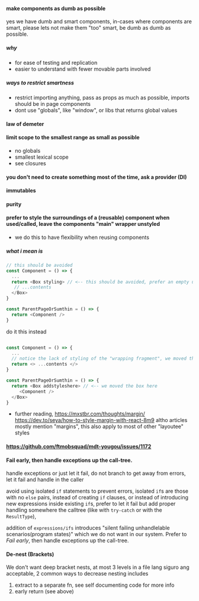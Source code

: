 #### make components as dumb as possible
yes we have dumb and smart components, in-cases where components are smart, please lets not make them "too" smart, be dumb as dumb as possible.
##### why
- for ease of testing and replication
- easier to understand with fewer movable parts involved
##### ways to restrict smartness
- restrict importing anything, pass as props as much as possible, imports should be in page components
- dont use "globals", like "window", or libs that returns global values

#### law of demeter
#### limit scope to the smallest range as small as possible
- no globals
- smallest lexical scope
- see closures
#### you don't need to create something most of the time, ask a provider (DI)
#### immutables
#### purity 
#### prefer to style the surroundings of a (reusable) component when used/called, leave the components "main" wrapper unstyled
- we do this to have flexibility when reusing components

##### what i mean is

```ts
// this should be avoided
const Component = () => {
  ...
  return <Box styling> // <-- this should be avoided, prefer an empty unstyled frag or unstyled container
   // ...contents 
  </Box>
}

const ParentPageOrSumthin = () => {
  return <Component />
}
```
do it this instead

```ts

const Component = () => {
  ...
  // notice the lack of styling of the "wrapping fragment", we moved the "Box" of above to the calling component, see below
  return <> ...contents </>
}

const ParentPageOrSumthin = () => {
  return <Box addstyleshere> // <-- we moved the box here 
     <Component />
  </Box>
}
```
- further reading, https://mxstbr.com/thoughts/margin/ https://dev.to/seya/how-to-style-margin-with-react-8m9 altho articles mostly mention "margins", this also apply to most of other "layoutee" styles

#### https://github.com/ftmobsquad/mdt-yougou/issues/1172

#### Fail early, then handle exceptions up the call-tree.
handle exceptions or just let it fail, do not branch to get away from errors, let it fail and handle in the caller

avoid using isolated `if` statements to prevent errors, isolated `if`s are those with no `else` pairs, instead of creating `if` clauses, or instead of introducing new expressions inside existing `if`s, prefer to let it fail but add proper handling somewhere the calltree (like with `try-catch` or with the `ResultType`),

addition of `expressions/ifs` introduces "silent failing unhandlelable scenarios(program states)" which we do not want in our system. Prefer to *Fail early*, then handle exceptions up the call-tree.

#### De-nest (Brackets)
We don't want deep bracket nests, at most 3 levels in a file lang siguro ang acceptable, 
2 common ways to decrease nesting includes
1. extract to a separate fn, see self documenting code for more info
2. early return (see above)
